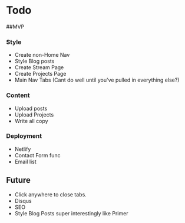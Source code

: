 # Todo 

##MVP
### Style
* Create non-Home Nav
* Style Blog posts
* Create Stream Page
* Create Projects Page
* Main Nav Tabs (Cant do well until you've pulled in everything else?)

### Content 
* Upload posts
* Upload Projects
* Write all copy

### Deployment
* Netlify
* Contact Form func
* Email list

## Future
* Click anywhere to close tabs.
* Disqus
* SEO
* Style Blog Posts super interestingly like Primer
